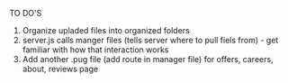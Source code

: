 TO DO'S
  1. Organize upladed files into organized folders 
  2. server.js calls manger files (tells server where to pull fiels from) 
    - get familiar with how that interaction works
  3. Add another .pug file (add route in manager file) for offers, careers, about, reviews page 
